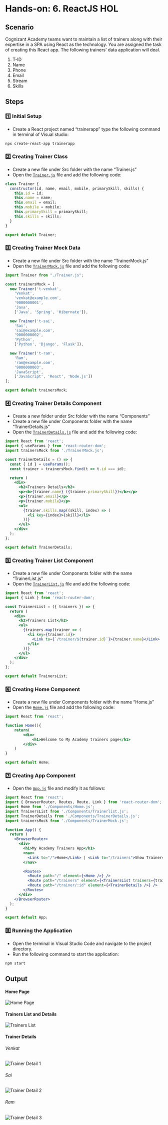 # Hands-on: 6. ReactJS HOL

## Scenario
Cognizant Academy teams want to maintain a list of trainers along with their expertise in a SPA using React as the technology. You are assigned the task of creating this React app. 
The following trainers’ data application will deal.
1.	T-ID
2.	Name
3.	Phone
4.	Email
5.	Stream
6.	Skills

## Steps

### 1️⃣ Initial Setup
* Create a React project named “trainerapp” type the following command in terminal of Visual studio:
```bash
npx create-react-app trainerapp
```

### 2️⃣ Creating Trainer Class
* Create a new file under Src folder with the name “Trainer.js”
* Open the [`Trainer.js`](./Code/trainersapp/src/Components/Trainer.js) file and add the following code:
```jsx
class Trainer {
  constructor(id, name, email, mobile, primarySkill, skills) {
    this.id = id;
    this.name = name;
    this.email = email;
    this.mobile = mobile;
    this.primarySkill = primarySkill;
    this.skills = skills;
  }
}

export default Trainer;
```

### 3️⃣ Creating Trainer Mock Data
* Create a new file under Src folder with the name “TrainerMock.js”
* Open the [`TrainerMock.js`](./Code/trainersapp/src/Components/TrainerMock.js) file and add the following code:
```jsx
import Trainer from "./Trainer.js";

const trainersMock = [
  new Trainer('t-venkat',
    'Venkat',
    'venkat@example.com',
    '9000000001',
    'Java',
    ['Java', 'Spring', 'Hibernate']),

  new Trainer('t-sai',
    'Sai',
    'sai@example.com',
    '9000000002',
    'Python',
    ['Python', 'Django', 'Flask']),

  new Trainer('t-ram',
    'Ram',
    'ram@example.com',
    '9000000003',
    'JavaScript',
    ['JavaScript', 'React', 'Node.js'])
];

export default trainersMock;
```

### 4️⃣ Creating Trainer Details Component
* Create a new folder under Src folder with the name “Components”
* Create a new file under Components folder with the name “TrainerDetails.js”
* Open the [`TrainerDetails.js`](./Code/trainersapp/src/Components/TrainerDetails.js) file and add the following code:
```jsx
import React from 'react';
import { useParams } from 'react-router-dom';
import trainersMock from './TrainerMock.js';

const TrainerDetails = () => {
  const { id } = useParams();
  const trainer = trainersMock.find(t => t.id === id);

  return (
    <div>
      <h2>Trainers Details</h2>
      <p><b>{trainer.name} ({trainer.primarySkill})</b></p>
      <p>{trainer.email}</p>
      <p>{trainer.mobile}</p>
      <ul>
        {trainer.skills.map((skill, index) => (
          <li key={index}>{skill}</li>
        ))}
      </ul>
    </div>
  );
};

export default TrainerDetails;
```

### 5️⃣ Creating Trainer List Component
* Create a new file under Components folder with the name “TrainerList.js”
* Open the [`TrainerList.js`](./Code/trainersapp/src/Components/Trainerlist.js) file and add the following code:
```jsx
import React from 'react';
import { Link } from 'react-router-dom';

const TrainersList = ({ trainers }) => {
  return (
    <div>
      <h2>Trainers List</h2>
      <ul>
        {trainers.map(trainer => (
          <li key={trainer.id}>
            <Link to={`/trainer/${trainer.id}`}>{trainer.name}</Link>
          </li>
        ))}
      </ul>
    </div>
  );
};

export default TrainersList;
```

### 6️⃣ Creating Home Component
* Create a new file under Components folder with the name “Home.js”
* Open the [`Home.js`](./Code/trainersapp/src/Components/Home.js) file
and add the following code:
```jsx
import React from 'react';

function Home(){
    return(
        <div>
            <h1>Welcome to My Academy trainers page</h1>
        </div>
    )
}

export default Home;
```

### 7️⃣ Creating App Component
* Open the [`App.js`](./Code/trainersapp/src/App.js) file and modify it as follows:
```jsx
import React from 'react';
import { BrowserRouter, Routes, Route, Link } from 'react-router-dom';
import Home from './Components/Home.js';
import TrainersList from './Components/Trainerlist.js';
import TrainerDetails from './Components/TrainerDetails.js';
import trainersMock from './Components/TrainerMock.js';

function App() {
  return (
    <BrowserRouter>
      <div>
        <h1>My Academy Trainers App</h1>
        <nav>
          <Link to="/">Home</Link> | <Link to="/trainers">Show Trainers</Link>
        </nav>

        <Routes>
          <Route path="/" element={<Home />} />
          <Route path="/trainers" element={<TrainersList trainers={trainersMock} />} />
          <Route path="/trainer/:id" element={<TrainerDetails />} />
        </Routes>
      </div>
    </BrowserRouter>
  );
}

export default App;
```

### 8️⃣ Running the Application
* Open the terminal in Visual Studio Code and navigate to the project directory.
* Run the following command to start the application:
```bash
npm start
```
## Output
#### Home Page
![Home Page](./Output/01_home_page.png)
#### Trainers List and Details
![Trainers List](./Output/02_show_trainers.png)
#### Trainer Details
###### Venkat
![Trainer Detail 1](./Output/03_venkat.png)
###### Sai
![Trainer Detail 2](./Output/04_sai.png)
###### Ram
![Trainer Detail 3](./Output/05_ram.png)